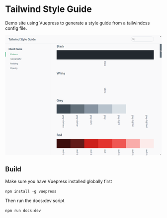 # Tailwind Style Guide

Demo site using Vuepress to generate a style guide from a tailwindcss config file.

![Demo](/assets/twsg.gif)

## Build

Make sure you have Vuepress installed globally first

````npm install -g vuepress````

Then run the docs:dev script

````npm run docs:dev````